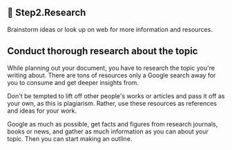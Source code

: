 ## 🔶 Step2.Research
Brainstorm ideas or look up on web for more information and resources.

## Conduct thorough research about the topic
While planning out your document, you have to research the topic you're writing about. There are tons of resources only a Google search away for you to consume and get deeper insights from.

Don't be tempted to lift off other people's works or articles and pass it off as your own, as this is plagiarism. Rather, use these resources as references and ideas for your work.

Google as much as possible, get facts and figures from research journals, books or news, and gather as much information as you can about your topic. Then you can start making an outline.
